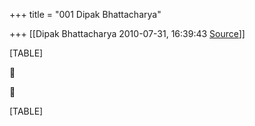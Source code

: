 +++
title = "001 Dipak Bhattacharya"

+++
[[Dipak Bhattacharya	2010-07-31, 16:39:43 [Source](https://groups.google.com/g/bvparishat/c/WsA12E_ehnc)]]



[TABLE]





[TABLE]

  

